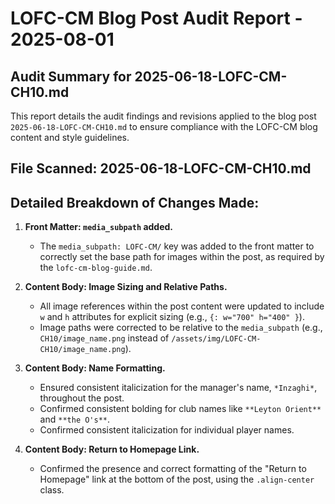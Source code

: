 # LOFC-CM Blog Post Audit Report - 2025-08-01

## Audit Summary for 2025-06-18-LOFC-CM-CH10.md

This report details the audit findings and revisions applied to the blog post `2025-06-18-LOFC-CM-CH10.md` to ensure compliance with the LOFC-CM blog content and style guidelines.

## File Scanned: 2025-06-18-LOFC-CM-CH10.md

## Detailed Breakdown of Changes Made:

1.  **Front Matter: `media_subpath` added.**
    -   The `media_subpath: LOFC-CM/` key was added to the front matter to correctly set the base path for images within the post, as required by the `lofc-cm-blog-guide.md`.

2.  **Content Body: Image Sizing and Relative Paths.**
    -   All image references within the post content were updated to include `w` and `h` attributes for explicit sizing (e.g., `{: w="700" h="400" }`).
    -   Image paths were corrected to be relative to the `media_subpath` (e.g., `CH10/image_name.png` instead of `/assets/img/LOFC-CM-CH10/image_name.png`).

3.  **Content Body: Name Formatting.**
    -   Ensured consistent italicization for the manager's name, `*Inzaghi*`, throughout the post.
    -   Confirmed consistent bolding for club names like `**Leyton Orient**` and `**the O's**`.
    -   Confirmed consistent italicization for individual player names.

4.  **Content Body: Return to Homepage Link.**
    -   Confirmed the presence and correct formatting of the "Return to Homepage" link at the bottom of the post, using the `.align-center` class.
